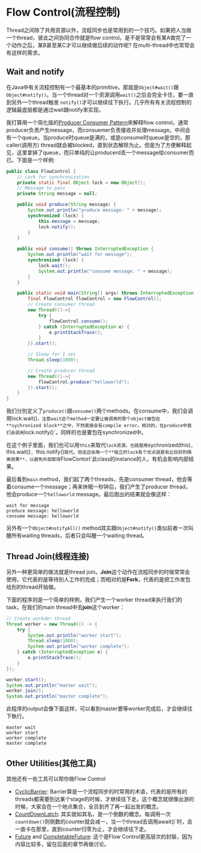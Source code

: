 # Flow Control(流程控制)

Thread之间除了共用资源以外，流程同步也是常用到的一个技巧。如果把人当做一个thread，彼此之间协同合作就是flow control。是不是常常会有某A做完了一个动作之后，某B甚至某C才可以继续做后续的动作呢? 在multi-thread中也常常会有这样的需求。

## Wait and notify

在Java中有关流程控制有一个最基本的primitive，那就是`Object#wait()`跟`Object#notify()`。当一个thread对一个资源调用`wait()`之后会完全卡住，要一直到另外一个thread触发 `notify()`才可以继续往下执行。几乎所有有关流程控制的逻辑最底层都是通过wait跟notify來实现。

我打算用一个简化版的[Producer Consumer Pattern](https://en.wikipedia.org/wiki/Producer–consumer_problem)來解释flow control。通常producer负责产生message，而consuemer负责接收并处理message。中间会有一个queue，当produce时queue是满的，或是consume时queue是空的，那caller(调用方) thread就会被blocked，直到状态解除为止。但是为了方便解释起见，这里拿掉了queue，而只单纯的让producerd丟一个message给consumer而已。下面是一个样例:

```java
public class FlowControl {
    // Lock for synchronization
    private static final Object lock = new Object();
    // Message to pass
    private String message = null;

    public void produce(String message) {
        System.out.println("produce message: " + message);
        synchronized (lock) {
            this.message = message;
            lock.notify();
        }
    }

    public void consume() throws InterruptedException {
        System.out.println("wait for message");
        synchronized (lock) {
            lock.wait();
            System.out.println("consume message: " + message);
        }
    }

    public static void main(String[] args) throws InterruptedException {
        final FlowControl flowControl = new FlowControl();
        // Create consumer thread
        new Thread(()->{
            try {
                flowControl.consume();
            } catch (InterruptedException e) {
                e.printStackTrace();
            }
        }).start();

        // Sleep for 1 sec
        Thread.sleep(1000);

        // Create producer thread
        new Thread(()->{
            flowControl.produce("helloworld");
        }).start();
    }
}
```

我们分別定义了`produce()`跟`consume()`两个methods。在consume中，我们会调用lock.wait()`，注意wait这个method一定要让被调用的那个object被包在**sychronized block**之中，不然直接会有compile error。相对的，在produce中我们会调用`lock.notify()`，同样的也是要包在synchronized中。

在这个例子里面，我们也可以用`this`来取代`lock资源。也就是用`sychronized(this)`, `this.wait()`, `this.notify()`取代。但这边会用一个**独立的lock有个优点就是有比较好的隔离效果**，以避免外部取得`FlowContorl`此class的instance的人，有机会影响内部结果。

最后看到`main` method，我们起了两个threads，先是consumer thread，他会等着consume一个message；再来休眠一秒钟后，我们产生了producer thread，他会produce一个`helloworld` message。最后跑出的结果就会像这样：

```
wait for message
produce message: helloworld
consume message: helloworld
```

另外有一个`Object#notifyAll()` method其实跟`Object#notify()`类似前者一次叫醒所有waiting threads，后者只会叫醒一个waiting thread。

## Thread Join(线程连接)

另外一种更简单的做法就是thread join。**Join**这个动作在流程同步的时候常常会使用，它代表的是等待別人工作的完成；而相对的是**Fork**，代表的是把工作发包给別的thread开始做。

下面的程序则是一个简单的样例，我们产生一个worker thread来执行我们的task，在我们的main thread中去**join**这个worker：

```java
// Create workder thread
Thread worker = new Thread(() -> {
    try {
        System.out.println("worker start");
        Thread.sleep(1000);
        System.out.println("worker complete");
    } catch (InterruptedException e) {
        e.printStackTrace();
    }
});

worker.start();
System.out.println("master wait");
worker.join();
System.out.println("master complete");
```

此程序的output会像下面这样，可以看到master要等worker完成后，才会继续往下執行。

```
master wait
worker start
worker complete
master complete
```

## Other Utilities(其他工具)

其他还有一些工具可以帮你做Flow Control

- [CyclicBarrier](https://docs.oracle.com/javase/8/docs/api/index.html?java/util/concurrent/CyclicBarrier.html): Barrier算是一个流程同步的时常用的术语，代表的是所有的threads都需要到达某个stage的时候，才继续往下走。这个概念就很像出游的时候，大家会在一个地点集合，全员到齐了再一起出发的概念。
- [CountDownLatch](https://docs.oracle.com/javase/8/docs/api/index.html?java/util/concurrent/CountDownLatch.html): 其实就如其名，是一个倒数的概念。每调用一次`countdown()`则倒数的counter就会减一，当一个thread去调用await()`时，会一直卡在那里，直到counter归零为止，才会继续往下走。
- [Future](https://docs.oracle.com/javase/8/docs/api/index.html?java/util/concurrent/Future.html) and [CompletableFuture](https://docs.oracle.com/javase/8/docs/api/index.html?java/util/concurrent/CompletableFuture.html): 这个是Flow Control更高层次的封裝，因为内容比较多，留在后面的章节再做讨论。
